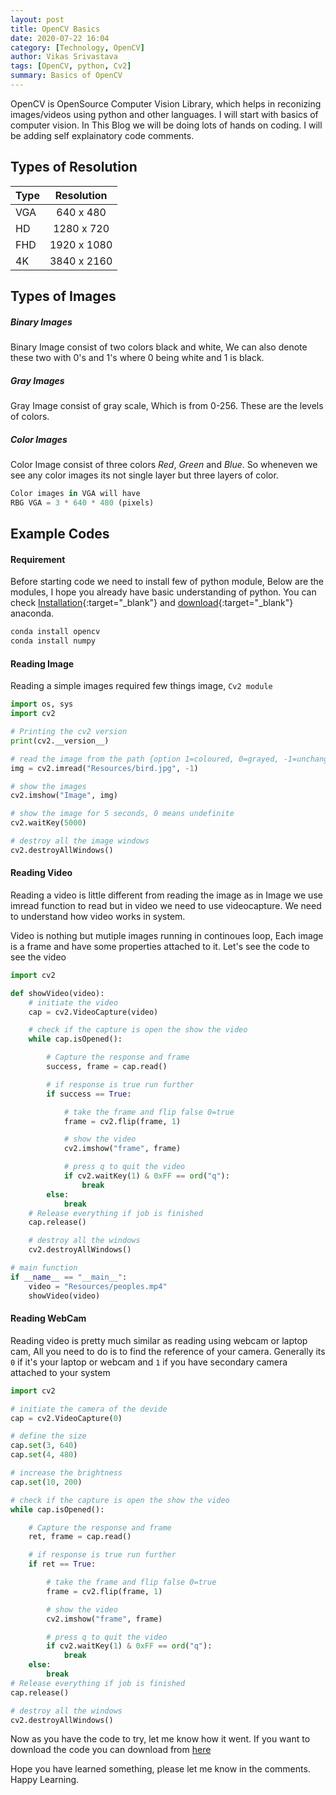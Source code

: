 ```yaml
---
layout: post
title: OpenCV Basics
date: 2020-07-22 16:04
category: [Technology, OpenCV]
author: Vikas Srivastava
tags: [OpenCV, python, Cv2]
summary: Basics of OpenCV
---
```


OpenCV is OpenSource Computer Vision Library, which helps in reconizing images/videos using python and other languages. I will start with basics of computer vision. In This Blog we will be doing lots of hands on coding. I will be adding self explainatory code comments.

## **Types of Resolution**

| Type | Resolution  |
| ---- | :---------: |
| VGA  |  640 x 480  |
| HD   | 1280 x 720  |
| FHD  | 1920 x 1080 |
| 4K   | 3840 x 2160 |

## **Types of Images**

##### **Binary Images**
Binary Image consist of two colors black and white, We can also denote these two with 0's and 1's where 0 being white and 1 is black.

##### **Gray Images**
Gray Image consist of gray scale, Which is from 0-256. These are the levels of colors.

##### **Color Images**
Color Image consist of three colors *Red*, *Green* and *Blue*. So wheneven we see any color images its not single layer but three layers of color.

```python
Color images in VGA will have
RBG VGA = 3 * 640 * 480 (pixels) 
```

## **Example Codes**

#### **Requirement**
Before starting code we need to install few of python module, Below are the modules, I hope you already have basic understanding of python. You can check [Installation](https://docs.anaconda.com/anaconda/install/){:target="_blank"} and [download](https://www.anaconda.com/products/individual){:target="_blank"} anaconda.
```bash
conda install opencv
conda install numpy 
```

#### **Reading Image**
Reading a simple images required few things image, `Cv2 module`
```python
import os, sys
import cv2

# Printing the cv2 version
print(cv2.__version__)

# read the image from the path {option 1=coloured, 0=grayed, -1=unchanged}
img = cv2.imread("Resources/bird.jpg", -1)

# show the images
cv2.imshow("Image", img)

# show the image for 5 seconds, 0 means undefinite
cv2.waitKey(5000)

# destroy all the image windows
cv2.destroyAllWindows()
```

#### **Reading Video**
Reading a video is little different from reading the image as in Image we use imread function to read but in video we need to use videocapture. We need to understand how video works in system.

Video is nothing but mutiple images running in continoues loop, Each image is a frame and have some properties attached to it. Let's see the code to see the video

```python
import cv2

def showVideo(video):
    # initiate the video
    cap = cv2.VideoCapture(video)

    # check if the capture is open the show the video
    while cap.isOpened():

        # Capture the response and frame
        success, frame = cap.read()

        # if response is true run further
        if success == True:

            # take the frame and flip false 0=true
            frame = cv2.flip(frame, 1)

            # show the video
            cv2.imshow("frame", frame)

            # press q to quit the video
            if cv2.waitKey(1) & 0xFF == ord("q"):
                break
        else:
            break
    # Release everything if job is finished
    cap.release()

    # destroy all the windows
    cv2.destroyAllWindows()

# main function
if __name__ == "__main__":
    video = "Resources/peoples.mp4"
    showVideo(video)
```

#### **Reading WebCam**
Reading video is pretty much similar as reading using webcam or laptop cam, All you need to do is to find the reference of your camera. Generally its `0` if it's your laptop or webcam and `1` if you have secondary camera attached to your system

```python
import cv2

# initiate the camera of the devide
cap = cv2.VideoCapture(0)

# define the size
cap.set(3, 640)
cap.set(4, 480)

# increase the brightness
cap.set(10, 200)

# check if the capture is open the show the video
while cap.isOpened():

    # Capture the response and frame
    ret, frame = cap.read()

    # if response is true run further
    if ret == True:

        # take the frame and flip false 0=true
        frame = cv2.flip(frame, 1)

        # show the video
        cv2.imshow("frame", frame)

        # press q to quit the video
        if cv2.waitKey(1) & 0xFF == ord("q"):
            break
    else:
        break
# Release everything if job is finished
cap.release()

# destroy all the windows
cv2.destroyAllWindows()
```
Now as you have the code to try, let me know how it went. If you want to download the code you can download from [here](https://github.com/vikassri/OpenCV_Learning)

Hope you have learned something, please let me know in the comments. Happy Learning.
